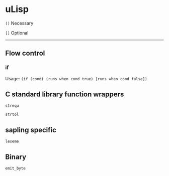 # uLisp

`()` Necessary

`[]` Optional

---

## Flow control

### if

Usage: `(if (cond) (runs when cond true) [runs when cond false])`


## C standard library function wrappers

`strequ`

`strtol`


## sapling specific

`lexeme`


## Binary

`emit_byte`

